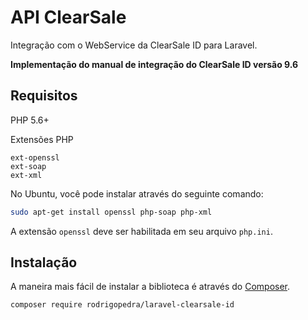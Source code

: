 # API ClearSale

Integração com o WebService da ClearSale ID para Laravel.

**Implementação do manual de integração do ClearSale ID versão 9.6**

## Requisitos

PHP 5.6+

Extensões PHP

```
ext-openssl
ext-soap
ext-xml
```

No Ubuntu, você pode instalar através do seguinte comando:

```bash
sudo apt-get install openssl php-soap php-xml
```

A extensão `openssl` deve ser habilitada em seu arquivo `php.ini`.

## Instalação

A maneira mais fácil de instalar a biblioteca é através do [Composer](http://getcomposer.org/).

```bash
composer require rodrigopedra/laravel-clearsale-id
```
